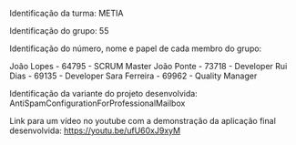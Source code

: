 Identificação da turma: 
METIA

Identificação do grupo: 
55

Identificação do número, nome e papel de cada membro do grupo: 

João Lopes - 64795 - SCRUM Master
João Ponte - 73718 - Developer
Rui Dias - 69135 - Developer
Sara Ferreira - 69962 - Quality Manager

Identificação da variante do projeto desenvolvida: 
AntiSpamConfigurationForProfessionalMailbox

Link para um vídeo no youtube com a demonstração da aplicação final desenvolvida: 
https://youtu.be/ufU60xJ9xyM